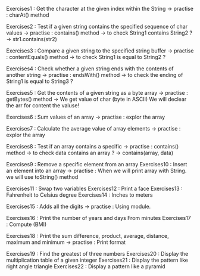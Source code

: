 Exercises1 : Get the character at the given index within the String
-> practise : charAt() method

Exercises2 : Test if a given string contains the specified sequence of char values
-> practise : contains() method -> to check String1 contains String2 ? -> str1.contains(str2)

Exercises3 : Compare a given string to the specified string buffer
-> practise : contentEquals() method -> to check String1 is equal to String2 ?

Exercises4 : Check whether a given string ends with the contents of another string
-> practise : endsWith() method -> to check the ending of String1 is equal to String3 ?

Exercises5 : Get the contents of a given string as a byte array
-> practise : getBytes() method -> We get value of char (byte in ASCII) We will declear the arr for content the valuse!

Exercises6 : Sum values of an array
-> practise : explor the array

Exercises7 : Calculate the average value of array elements
-> practise : explor the array

Exercises8 : Test if an array contains a specific
-> practise : contains() method -> to check data contains an array ? -> contains(array, data)

Exercises9 : Remove a specific element from an array
Exercises10 : Insert an element into an array
-> practise : When we will print array with String. we will use toString() method

Exercises11 : Swap two variables
Exercises12 : Print a face
Exercises13 : Fahrenheit to Celsius degree
Exercises14 : Inches to meters

Exercises15 : Adds all the digits
-> practise : Using module.

Exercises16 : Print the number of years and days From minutes
Exercises17 : Compute (BMI)

Exercises18 : Print the sum difference, product, average, distance, maximum and minimum
-> practise : Print format

Exercises19 : Find the greatest of three numbers
Exercises20 : Display the multiplication table of a given integer
Exercises21 : Display the pattern like right angle triangle
Exercises22 : Display a pattern like a pyramid
